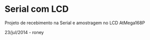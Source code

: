 ﻿Serial com LCD
===

Projeto de recebimento na Serial e amostragem no LCD
AtMega168P

23/jul/2014 - roney